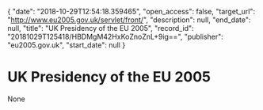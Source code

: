 {
  "date": "2018-10-29T12:54:18.359465", 
  "open_access": false, 
  "target_url": "http://www.eu2005.gov.uk/servlet/front/", 
  "description": null, 
  "end_date": null, 
  "title": "UK Presidency of the EU 2005", 
  "record_id": "20181029T125418/HBDMgM42HxKoZnoZnL+9ig==", 
  "publisher": "eu2005.gov.uk", 
  "start_date": null
}

# UK Presidency of the EU 2005

None